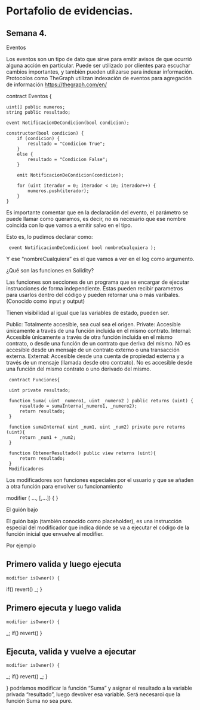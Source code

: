 # Portafolio de evidencias.

## Semana 4.

Eventos

Los eventos son un tipo de dato que sirve para emitir avisos de que ocurrió alguna acción en particular.
Puede ser utilizado por clientes para escuchar cambios importantes, y también pueden utilizarse para indexar información.
Protocolos como TheGraph utilizan indexación de eventos para agregación de información
https://thegraph.com/en/

contract Eventos {
    
    uint[] public numeros;
    string public resultado;
    
    event NotificacionDeCondicion(bool condicion);
    
    constructor(bool condicion) {
        if (condicion) {
            resultado = "Condicion True";
        }
        else {
            resultado = "Condicion False";
        }
        
        emit NotificacionDeCondicion(condicion);
        
        for (uint iterador = 0; iterador < 10; iterador++) {
            numeros.push(iterador);
        }
    }
    
Es importante comentar que en la declaración del evento, el parámetro se puede llamar como queramos, es decir, no es necesario que ese nombre coincida con lo que vamos a emitir salvo en el tipo.

Esto es, lo pudimos declarar como:

     event NotificacionDeCondicion( bool nombreCualquiera );

Y ese “nombreCualquiera” es el que vamos a ver en el log como argumento.


¿Qué son las funciones en Solidity?

Las funciones son secciones de un programa que se encargar de ejecutar instrucciones de forma independiente. Estas pueden recibir parametros para usarlos dentro del código y pueden retornar una o más varibales. (Conocido como input y output)

Tienen visibilidad al igual que las variables de estado, pueden ser.

  Public: Totalmente accesible, sea cual sea el origen.
  Private: Accesible únicamente a través de una función incluida en el mismo contrato.
  Internal: Accesible únicamente a través de otra función incluida en el mismo contrato, o desde una función de un contrato que deriva del mismo. NO es accesible desde un                 mensaje de un contrato externo o una transacción externa.
  External: Accesible desde una cuenta de propiedad externa y a través de un mensaje (llamada desde otro contrato). No es accesible desde una función del mismo contrato o       uno derivado del mismo.

     contract Funciones{

     uint private resultado;

     function Suma( uint _numero1, uint _numero2 ) public returns (uint) {
         resultado = sumaInterna(_numero1, _numero2);
         return resultado;
     }

     function sumaInterna( uint _num1, uint _num2) private pure returns (uint){
         return _num1 + _num2;
     }

     function ObtenerResultado() public view returns (uint){
         return resultado;
     }
     Modificadores

Los modificadores son funciones especiales por el usuario y que se añaden a otra función para envolver su funcionamiento

modifier <name>(<type> <parameter>..., [,...]) {
  <content>
}

El guión bajo

El guión bajo (también conocido como placeholder), es una instrucción especial del modificador que indica dónde se va a ejecutar el código de la función inicial que envuelve al modifier.

Por ejemplo
## Primero valida y luego ejecuta

    modifier isOwner() {
  if(<condicion>) revert()
  _;
}

## Primero ejecuta y luego valida
    
    modifier isOwner() {
   _;
  if(<condicion>) revert()
}

## Ejecuta, valida y vuelve a ejecutar

    modifier isOwner() {
   _;
  if(<condicion>) revert()
   _;
}


 }
 podríamos modificar la función “Suma” y asignar el resultado a la variable privada “resultado”, luego devolver esa variable. Será necesaroi que la función Suma no sea pure.
 
